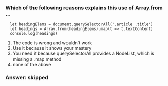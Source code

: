 ### Which of the following reasons explains this use of Array.from ...

```
  let headingElems = document.querySelectorAll('.article .title')
  let headings = Array.from(headingElems).map(t => t.textContent)
  console.log(headings)
```

1. The code is wrong and wouldn't work
2. Use it because it shows your mastery
3. You need it because querySelectorAll provides a NodeList, which is missing a .map method
4. none of the above

### Answer: skipped
